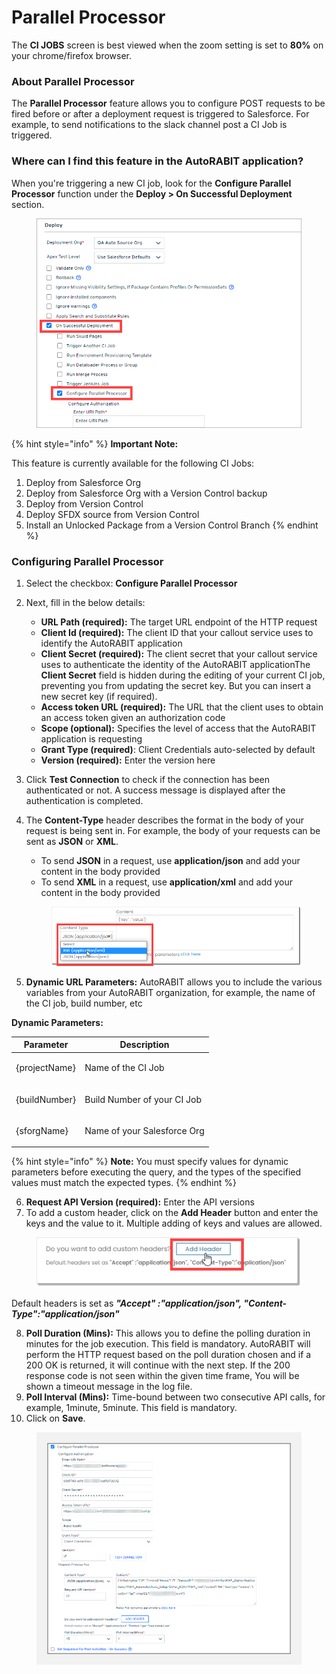 # Parallel Processor

The **CI JOBS** screen is best viewed when the zoom setting is set to **80%** on your chrome/firefox browser.

### About Parallel Processor <a href="#about-parallel-processor" id="about-parallel-processor"></a>

The **Parallel Processor** feature allows you to configure POST requests to be fired before or after a deployment request is triggered to Salesforce. For example, to send notifications to the slack channel post a CI Job is triggered.

### Where can I find this feature in the AutoRABIT application? <a href="#where-can-i-find-this-feature-in-the-autorabit-application" id="where-can-i-find-this-feature-in-the-autorabit-application"></a>

When you're triggering a new CI job, look for the **Configure Parallel Processor** function under the **Deploy > On Successful Deployment** section.

<figure><img src="../../../../.gitbook/assets/image (92).png" alt=""><figcaption></figcaption></figure>

{% hint style="info" %}
**Important Note:**&#x20;

This feature is currently available for the following CI Jobs:

1. Deploy from Salesforce Org
2. Deploy from Salesforce Org with a Version Control backup
3. Deploy from Version Control
4. Deploy SFDX source from Version Control
5. Install an Unlocked Package from a Version Control Branch
{% endhint %}

### Configuring Parallel Processor <a href="#configuring-parallel-processor" id="configuring-parallel-processor"></a>

1. Select the checkbox: **Configure Parallel Processor**
2. Next, fill in the below details:
   * **URL Path (required):** The target URL endpoint of the HTTP request&#x20;
   * **Client Id (required):** The client ID that your callout service uses to identify the AutoRABIT application
   * **Client Secret (required):** The client secret that your callout service uses to authenticate the identity of the AutoRABIT applicationThe **Client Secret** field is hidden during the editing of your current CI job, preventing you from updating the secret key. But you can insert a new secret key (if required).
   * **Access token URL (required):** The URL that the client uses to obtain an access token given an authorization code
   * **Scope (optional):** Specifies the level of access that the AutoRABIT application is requesting
   * **Grant Type (required)**: Client Credentials auto-selected by default
   * **Version (required):** Enter the version here
3. Click **Test Connection** to check if the connection has been authenticated or not. A success message is displayed after the authentication is completed.
4.  The **Content-Type** header describes the format in the body of your request is being sent in. For example, the body of your requests can be sent as **JSON** or **XML**.

    * To send **JSON** in a request, use **application/json** and add your content in the body provided
    * To send **XML** in a request, use **application/xml** and add your content in the body provided

    <figure><img src="../../../../.gitbook/assets/image (1) (1) (1) (1) (1) (1) (1) (1) (1) (1) (1) (1) (1) (1) (1) (1) (1).png" alt=""><figcaption></figcaption></figure>
5. **Dynamic URL Parameters:** AutoRABIT allows you to include the various variables from your AutoRABIT organization, for example, the name of the CI job, build number, etc

**Dynamic Parameters:**

| Parameter                | Description                            |
| ------------------------ | -------------------------------------- |
| <p>{projectName}<br></p> | <p>Name of the CI Job<br></p>          |
| <p>{buildNumber}<br></p> | <p>Build Number of your CI Job<br></p> |
| <p>{sforgName}<br></p>   | <p>Name of your Salesforce Org<br></p> |

{% hint style="info" %}
**Note:** You must specify values for dynamic parameters before executing the query, and the types of the specified values must match the expected types.
{% endhint %}

6. **Request API Version (required):** Enter the API versions
7. To add a custom header, click on the **Add Header** button and enter the keys and the value to it. Multiple adding of keys and values are allowed.&#x20;

<figure><img src="../../../../.gitbook/assets/image (2) (1) (1) (1) (1) (1) (1) (1) (1) (1) (1) (1) (1) (1).png" alt=""><figcaption></figcaption></figure>

Default headers is set as _**"Accept" :"application/json", "Content-Type":"application/json"**_&#x20;

8. **Poll Duration (Mins):** This allows you to define the polling duration in minutes for the job execution. This field is mandatory. AutoRABIT will perform the HTTP request based on the poll duration chosen and if a 200 OK is returned, it will continue with the next step. If the 200 response code is not seen within the given time frame, You will be shown a timeout message in the log file.
9. **Poll Interval (Mins):** Time-bound between two consecutive API calls, for example, 1minute, 5minute. This field is mandatory.&#x20;
10. Click on **Save**.

<figure><img src="../../../../.gitbook/assets/image (3) (1) (1) (1) (1) (1) (1) (1) (1) (1) (1) (1).png" alt="" width="563"><figcaption></figcaption></figure>
